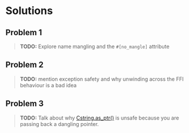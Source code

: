 # Solutions

## Problem 1

> **TODO:** Explore name mangling and the `#[no_mangle]` attribute


## Problem 2

> **TODO:** mention exception safety and why unwinding across the FFI behaviour
> is a bad idea


## Problem 3

> **TODO:** Talk about why [Cstring.as_ptr()] is unsafe because you are passing
> back a dangling pointer.

[CString.as_ptr()]: https://users.rust-lang.org/t/cstring-as-ptr-is-incredibly-unsafe/11431